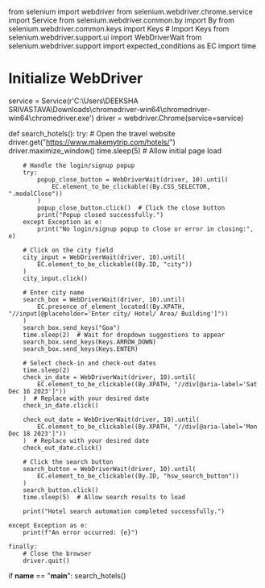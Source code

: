 from selenium import webdriver
from selenium.webdriver.chrome.service import Service
from selenium.webdriver.common.by import By
from selenium.webdriver.common.keys import Keys  # Import Keys
from selenium.webdriver.support.ui import WebDriverWait
from selenium.webdriver.support import expected_conditions as EC
import time

# Initialize WebDriver
service = Service(r'C:\Users\DEEKSHA SRIVASTAVA\Downloads\chromedriver-win64\chromedriver-win64\chromedriver.exe')
driver = webdriver.Chrome(service=service)

def search_hotels():
    try:
        # Open the travel website
        driver.get("https://www.makemytrip.com/hotels/")
        driver.maximize_window()
        time.sleep(5)  # Allow initial page load

        # Handle the login/signup popup
        try:
            popup_close_button = WebDriverWait(driver, 10).until(
                EC.element_to_be_clickable((By.CSS_SELECTOR, ".modalClose"))
            )
            popup_close_button.click()  # Click the close button
            print("Popup closed successfully.")
        except Exception as e:
            print("No login/signup popup to close or error in closing:", e)

        # Click on the city field
        city_input = WebDriverWait(driver, 10).until(
            EC.element_to_be_clickable((By.ID, "city"))
        )
        city_input.click()

        # Enter city name
        search_box = WebDriverWait(driver, 10).until(
            EC.presence_of_element_located((By.XPATH, "//input[@placeholder='Enter city/ Hotel/ Area/ Building']"))
        )
        search_box.send_keys("Goa")
        time.sleep(2)  # Wait for dropdown suggestions to appear
        search_box.send_keys(Keys.ARROW_DOWN)
        search_box.send_keys(Keys.ENTER)

        # Select check-in and check-out dates
        time.sleep(2)
        check_in_date = WebDriverWait(driver, 10).until(
            EC.element_to_be_clickable((By.XPATH, "//div[@aria-label='Sat Dec 16 2023']"))
        )  # Replace with your desired date
        check_in_date.click()

        check_out_date = WebDriverWait(driver, 10).until(
            EC.element_to_be_clickable((By.XPATH, "//div[@aria-label='Mon Dec 18 2023']"))
        )  # Replace with your desired date
        check_out_date.click()

        # Click the search button
        search_button = WebDriverWait(driver, 10).until(
            EC.element_to_be_clickable((By.ID, "hsw_search_button"))
        )
        search_button.click()
        time.sleep(5)  # Allow search results to load

        print("Hotel search automation completed successfully.")

    except Exception as e:
        print(f"An error occurred: {e}")

    finally:
        # Close the browser
        driver.quit()

if __name__ == "__main__":
    search_hotels()
